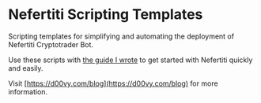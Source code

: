 # Nefertiti Scripting Templates
Scripting templates for simplifying and automating the deployment of Nefertiti Cryptotrader Bot.

Use these scripts with [the guide I wrote](https://d00vy.com/blog/how_setup_nefertiti_cryptotrader_bot/) to get started with Nefertiti quickly and easily.

Visit [https://d00vy.com/blog](https://d00vy.com/blog) for more information.
